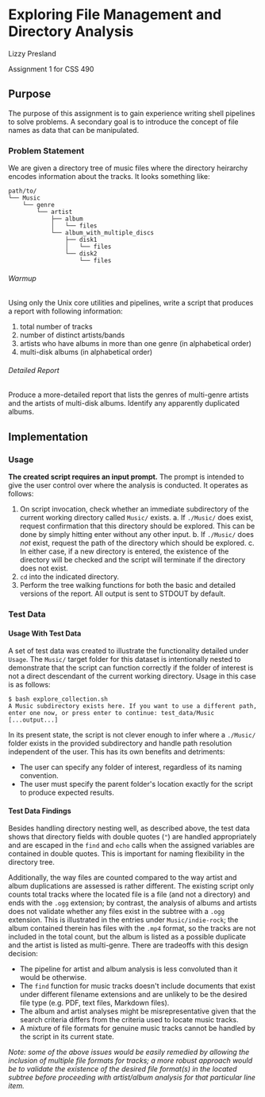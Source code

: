 # Exploring File Management and Directory Analysis

Lizzy Presland

Assignment 1 for CSS 490 

## Purpose

The purpose of this assignment is to gain experience writing shell 
pipelines to solve problems. A secondary goal is to introduce the 
concept of file names as data that can be manipulated.

### Problem Statement

We are given a directory tree of music files where the directory 
heirarchy encodes information about the tracks. It looks something 
like:

```
path/to/
└── Music
    └── genre
        └── artist
            ├── album
            │   └── files
            └── album_with_multiple_discs
                ├── disk1
                │   └── files
                └── disk2
                    └── files
```

###### Warmup

Using only the Unix core utilities and pipelines, write a script that 
produces a report with following information:

1. total number of tracks
2. number of distinct artists/bands
3. artists who have albums in more than one genre (in alphabetical order)
4. multi-disk albums (in alphabetical order)

###### Detailed Report

Produce a more-detailed report that lists the genres of multi-genre 
artists and the artists of multi-disk albums. Identify any apparently 
duplicated albums. 

## Implementation

### Usage

**The created script requires an input prompt.** The prompt is intended 
to give the user control over where the analysis is conducted. It 
operates as follows:

1. On script invocation, check whether an immediate subdirectory of the 
   current working directory called `Music/` exists.
    a.  If `./Music/` does exist, request confirmation that this directory 
        should be explored. This can be done by simply hitting enter without 
        any other input.
    b.  If `./Music/` does _not_ exist, request the path of the directory 
        which should be explored.
    c.  In either case, if a new directory is entered, the existence of 
        the directory will be checked and the script will terminate if 
        the directory does not exist.
2. `cd` into the indicated directory.
3. Perform the tree walking functions for both the basic and detailed 
   versions of the report. All output is sent to STDOUT by default.

### Test Data

#### Usage With Test Data

A set of test data was created to illustrate the functionality detailed 
under `Usage`. The `Music/` target folder for this dataset is intentionally 
nested to demonstrate that the script can function correctly if the 
folder of interest is not a direct descendant of the current working 
directory. Usage in this case is as follows:

```console
$ bash explore_collection.sh
A Music subdirectory exists here. If you want to use a different path, enter one now, or press enter to continue: test_data/Music
[...output...]
```

In its present state, the script is not clever enough to infer where 
a `./Music/` folder exists in the provided subdirectory and handle 
path resolution independent of the user. This has its own benefits and 
detriments:

* The user can specify any folder of interest, regardless of its naming 
  convention.
* The user must specify the parent folder's location exactly for the script 
  to produce expected results.

#### Test Data Findings

Besides handling directory nesting well, as described above, the test 
data shows that directory fields with double quotes (`"`) are handled 
appropriately and are escaped in the `find` and `echo` calls when the 
assigned variables are contained in double quotes. This is important 
for naming flexibility in the directory tree.

Additionally, the way files are counted compared to the way artist and 
album duplications are assessed is rather different. The existing 
script only counts total tracks where the located file is a file (and 
not a directory) and ends with the `.ogg` extension; by contrast, the 
analysis of albums and artists does not validate whether any files 
exist in the subtree with a `.ogg` extension. This is illustrated in 
the entries under `Music/indie-rock`; the album contained therein 
has files with the `.mp4` format, so the tracks are not included in 
the total count, but the album is listed as a possible duplicate and 
the artist is listed as multi-genre. There are tradeoffs with this 
design decision:

* The pipeline for artist and album analysis is less convoluted than it 
  would be otherwise.
* The `find` function for music tracks doesn't include documents that 
  exist under different filename extensions and are unlikely to be the 
  desired file type (e.g. PDF, text files, Markdown files).
* The album and artist analyses might be misrepresentative given that 
  the search criteria differs from the criteria used to locate music 
  tracks.
* A mixture of file formats for genuine music tracks cannot be handled 
  by the script in its current state.

_Note: some of the above issues would be easily remedied by allowing 
the inclusion of multiple file formats for tracks; a more robust 
approach would be to validate the existence of the desired file format(s)
in the located subtree before proceeding with artist/album analysis for 
that particular line item._
